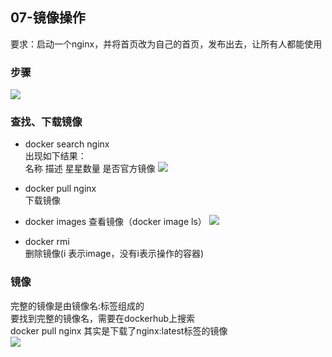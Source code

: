 ## 07-镜像操作
要求：启动一个nginx，并将首页改为自己的首页，发布出去，让所有人都能使用

### 步骤
![](./images/docker-07-01.png)

### 查找、下载镜像
- docker search nginx  
出现如下结果：  
名称 描述  星星数量 是否官方镜像
![](./images/docker-07-02.png)  

- docker pull nginx  
下载镜像  
- docker images
查看镜像（docker image ls）
![](./images/docker-07-03.png)
- docker rmi  
删除镜像(i 表示image，没有i表示操作的容器)

### 镜像
完整的镜像是由镜像名:标签组成的  
要找到完整的镜像名，需要在dockerhub上搜索  
docker pull nginx 其实是下载了nginx:latest标签的镜像  
![](./images/docker-07-04.png)